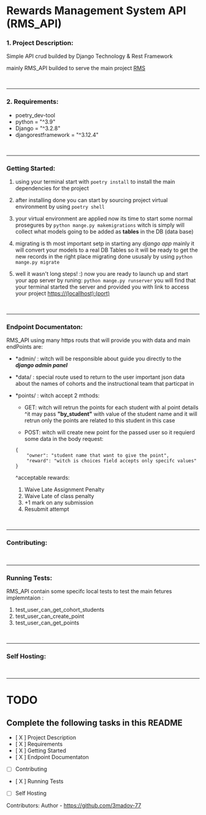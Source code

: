 # Rewards Management System API (RMS_API)


### 1. Project Description:

Simple API crud builded by Django Technology & Rest Framework

mainly RMS_API builded to serve the main project [RMS](https://github.com/LTUC/rewards-management-system) 

<br/>

-----------------------------------

### 2. Requirements:

- poetry_dev-tool
- python = "^3.9"
- Django = "^3.2.8"
- djangorestframework = "^3.12.4"

<br/>

-----------------------------------

### Getting Started:

1. using your terminal start with `poetry install` to install the main dependencies for the project

2. after installing done you can start by sourcing project virtual environment by using `poetry shell`

3. your virtual environment are applied now its time to start some normal prosegures by `python mange.py makemigrations` witch is simply will collect what models going to be added as **tables** in the DB (data base)

4. migrating is th most important setp in starting any *django app* mainly it will convert your models to a real DB Tables so it will be ready to get the new records in the right place
migrating done ususaly by using `python mange.py migrate`

5. well it wasn't long steps! :) now you are ready to launch up and start your app server by runing: `python mange.py runserver` you will find that your terminal started the server and provided you with link to access your project [https://(locallhost):(port)]()

<br/>

-----------------------------------

### Endpoint Documentaton:

RMS_API using many https routs that will provide you with data and main endPoints are:

- *admin/  : witch will be responsible about guide you directly to the ***django admin panel***

- *data/  : special route used to return to the user important json data about the names of cohorts and the instructional team that particpat in

- *points/ : witch accept 2 mthods:
    - GET: witch will retrun the points for each student with al point details ^it may pass **"by_student"** with value of the student name and it will retrun only the points are related to this student in this case

    - POST: witch will create new point for the passed user so it requierd some data in the body request:
    ```
    {
        "owner": "student name that want to give the point",
        "reward": "witch is choices field accepts only specifc values"
    }
    ```
    ^acceptable rewards:
    1. Waive Late Assignment Penalty
    2. Waive Late of class penalty
    3. +1 mark on any submission
    4. Resubmit attempt

<br/>

-----------------------------------

### Contributing:


<br/>

-----------------------------------

### Running Tests:

RMS_API contain some specifc local tests to test the main fetures implemntaion :

1. test_user_can_get_cohort_students
2. test_user_can_create_point
3. test_user_can_get_points

<br/>

-----------------------------------

### Self Hosting:



<br/>

-----------------------------------

# TODO
## Complete the following tasks in this README
- [ X ] Project Description
- [ X ] Requirements
- [ X ] Getting Started
- [ X ] Endpoint Documentaton
- [ ] Contributing
- [ X ] Running Tests
- [ ] Self Hosting

Contributors:
Author - https://github.com/3madov-77